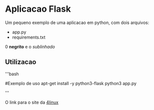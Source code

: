 # Aplicacao Flask

Um pequeno exemplo de uma aplicacao em python, com dois arquivos:

- app.py
- requirements.txt

0 **negrito** e o *sublinhado*

## Utilizacao

'''bash

#Exemplo de uso
apt-get install -y python3-flask
python3 app.py

'''

O link para o site da [4linux](https://4linux.com.br)
